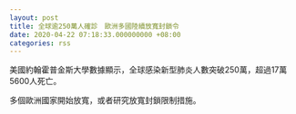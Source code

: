 ```yaml
---
layout: post
title: 全球逾250萬人確診　歐洲多國陸續放寬封鎖令
date: 2020-04-22 07:18:33.000000000 +08:00
categories: rss
---
```


美國約翰霍普金斯大學數據顯示，全球感染新型肺炎人數突破250萬，超過17萬5600人死亡。

多個歐洲國家開始放寬，或者研究放寬封鎖限制措施。

